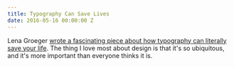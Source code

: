 ```yaml
---
title: Typography Can Save Lives
date: 2016-05-16 00:00:00 Z
---
```


Lena Groeger [wrote a fascinating piece about how typography can literally save your life][1]. The thing I love most about design is that it's so ubiquitous, and it's more important than everyone thinks it is. 

[1]:	https://www.propublica.org/article/how-typography-can-save-your-life